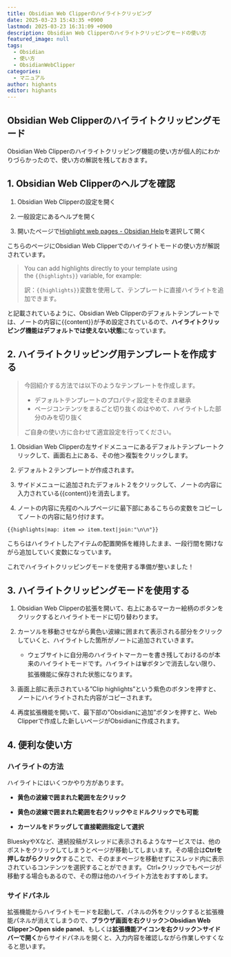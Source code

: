 ```yaml
---
title: Obsidian Web Clipperのハイライトクリッピング
date: 2025-03-23 15:43:35 +0900
lastmod: 2025-03-23 16:31:09 +0900
description: Obsidian Web Clipperのハイライトクリッピングモードの使い方
featured_image: null
tags:
  - Obsidian
  - 使い方
  - ObsidianWebClipper
categories:
  - マニュアル
author: highants
editor: highants
---
```

## Obsidian Web Clipperのハイライトクリッピングモード

Obsidian Web Clipperのハイライトクリッピング機能の使い方が個人的にわかりづらかったので、使い方の解説を残しておきます。
<!--more-->
## 1. Obsidian Web Clipperのヘルプを確認

1. Obsidian Web Clipperの設定を開く

2. 一般設定にあるヘルプを開く

3. 開いたページで[Highlight web pages - Obsidian Help](https://help.obsidian.md/web-clipper/highlight)を選択して開く

こちらのページにObsidian Web Clipperでのハイライトモードの使い方が解説されています。

>You can add highlights directly to your template using the `{{highlights}}` variable, for example:
>
>訳：`{{highlights}}`変数を使用して、テンプレートに直接ハイライトを追加できます。

と記載されているように、Obsidian Web Clipperのデフォルトテンプレートでは、ノートの内容に{{content}}が予め設定されているので、**ハイライトクリッピング機能はデフォルトでは使えない状態**になっています。

## 2. ハイライトクリッピング用テンプレートを作成する

> 今回紹介する方法では以下のようなテンプレートを作成します。
>
> - デフォルトテンプレートのプロパティ設定をそのまま継承
> - ページコンテンツをまるごと切り抜くのはやめて、ハイライトした部分のみを切り抜く
>
> ご自身の使い方に合わせて適宜設定を行ってください。

1. Obsidian Web Clipperの左サイドメニューにあるデフォルトテンプレートクリックして、画面右上にある、その他＞複製をクリックします。

2. デフォルト２テンプレートが作成されます。

3. サイドメニューに追加されたデフォルト２をクリックして、ノートの内容に入力されている{{content}}を消去します。

4. ノートの内容に先程のヘルプページに最下部にあるこちらの変数をコピーしてノートの内容に貼り付けます。

```
{{highlights|map: item => item.text|join:"\n\n"}}
```

こちらはハイライトしたアイテムの配置関係を維持したまま、一段行間を開けながら追加していく変数になっています。

これでハイライトクリッピングモードを使用する準備が整いました！

## 3. ハイライトクリッピングモードを使用する

1. Obsidian Web Clipperの拡張を開いて、右上にあるマーカー絵柄のボタンをクリックするとハイライトモードに切り替わります。

2. カーソルを移動させながら黄色い波線に囲まれて表示される部分をクリックしていくと、ハイライトした箇所がノートに追加されていきます。

    - ウェブサイトに自分用のハイライトマーカーを書き残しておけるのが本来のハイライトモードです。ハイライトは🗑️ボタンで消去しない限り、拡張機能に保存された状態になります。

3. 画面上部に表示されている”Clip highlights”という紫色のボタンを押すと、ノートにハイライトされた内容がコピーされます。

4. 再度拡張機能を開いて、最下部の”Obsidianに追加”ボタンを押すと、Web Clipperで作成した新しいページがObsidianに作成されます。

## 4. 便利な使い方

### ハイライトの方法

ハイライトにはいくつかやり方があります。

- **黄色の波線で囲まれた範囲を左クリック**

- **黄色の波線で囲まれた範囲を右クリックやミドルクリックでも可能**

- **カーソルをドラッグして直接範囲指定して選択**

BlueskyやXなど、連続投稿がスレッドに表示されるようなサービスでは、他のポストをクリックしてしまうとページが移動してしまいます。その場合は**Ctrlを押しながらクリック**することで、そのままページを移動せずにスレッド内に表示されているコンテンツを選択することができます。
Ctrl+クリックでもページが移動する場合もあるので、その際は他のハイライト方法をおすすめします。

### サイドパネル

拡張機能からハイライトモードを起動して、パネルの外をクリックすると拡張機能パネルが消えてしまうので、**ブラウザ画面を右クリック＞Obsidian Web Clipper＞Open side panel**、もしくは**拡張機能アイコンを右クリック＞サイドバーで開く**からサイドパネルを開くと、入力内容を確認しながら作業しやすくなると思います。
